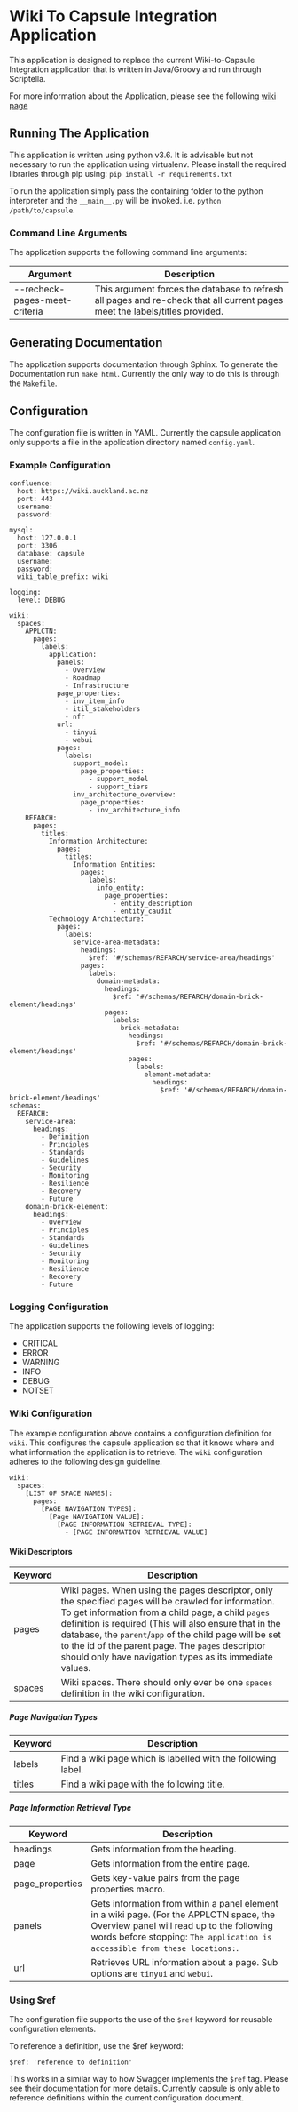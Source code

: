 # Wiki To Capsule Integration Application

This application is designed to replace the current Wiki-to-Capsule Integration application that is written in 
Java/Groovy and run through Scriptella.

For more information about the Application, please see the following 
[wiki page](https://wiki.auckland.ac.nz/display/APPLCTN/Capsule+Future+State+Application+Design)

## Running The Application
This application is written using python v3.6. It is advisable but not necessary to run the application 
using virtualenv. Please install the required libraries through pip using: `pip install -r requirements.txt`

To run the application simply pass the containing folder to the python interpreter and the `__main__.py` will be 
invoked. i.e. `python /path/to/capsule`.

### Command Line Arguments

The application supports the following command line arguments:

| Argument                 | Description |
| ------------------------ | ----------- |
| --recheck-pages-meet-criteria | This argument forces the database to refresh all pages and re-check that all current pages meet the labels/titles provided. | 

## Generating Documentation
The application supports documentation through Sphinx. To generate the Documentation run `make html`. Currently the
only way to do this is through the `Makefile`.

## Configuration

The configuration file is written in YAML. Currently the capsule application only supports a file in the application
directory named `config.yaml`.

### Example Configuration

```
confluence:
  host: https://wiki.auckland.ac.nz
  port: 443
  username:
  password:

mysql:
  host: 127.0.0.1
  port: 3306
  database: capsule
  username: 
  password:
  wiki_table_prefix: wiki

logging:
  level: DEBUG
  
wiki:
  spaces:
    APPLCTN:
      pages:
        labels:
          application:
            panels:
              - Overview
              - Roadmap
              - Infrastructure
            page_properties:
              - inv_item_info
              - itil_stakeholders
              - nfr
            url:
              - tinyui
              - webui
            pages:
              labels:
                support_model:
                  page_properties:
                    - support_model
                    - support_tiers
                inv_architecture_overview:
                  page_properties:
                    - inv_architecture_info
    REFARCH:
      pages:
        titles:
          Information Architecture:
            pages:
              titles:
                Information Entities:
                  pages:
                    labels:
                      info_entity:
                        page_properties:
                          - entity_description
                          - entity_caudit
          Technology Architecture:
            pages:
              labels:
                service-area-metadata:
                  headings:
                    $ref: '#/schemas/REFARCH/service-area/headings'
                  pages:
                    labels:
                      domain-metadata:
                        headings:
                          $ref: '#/schemas/REFARCH/domain-brick-element/headings'
                        pages:
                          labels:
                            brick-metadata:
                              headings:
                                $ref: '#/schemas/REFARCH/domain-brick-element/headings'
                              pages:
                                labels:
                                  element-metadata:
                                    headings:
                                      $ref: '#/schemas/REFARCH/domain-brick-element/headings'
schemas:
  REFARCH:
    service-area:
      headings:
        - Definition
        - Principles
        - Standards
        - Guidelines
        - Security
        - Monitoring
        - Resilience
        - Recovery
        - Future
    domain-brick-element:
      headings:
        - Overview
        - Principles
        - Standards
        - Guidelines
        - Security
        - Monitoring
        - Resilience
        - Recovery
        - Future
```
### Logging Configuration

The application supports the following levels of logging:
 - CRITICAL
 - ERROR
 - WARNING
 - INFO
 - DEBUG
 - NOTSET

### Wiki Configuration

The example configuration above contains a configuration definition for `wiki`. This configures the capsule application
so that it knows where and what information the application is to retrieve. The  `wiki` configuration adheres to the
following design guideline.

```
wiki:
  spaces:
    [LIST OF SPACE NAMES]:
      pages:
        [PAGE NAVIGATION TYPES]:
          [Page NAVIGATION VALUE]:
            [PAGE INFORMATION RETRIEVAL TYPE]:
              - [PAGE INFORMATION RETRIEVAL VALUE]
```

#### Wiki Descriptors

| Keyword | Description |
| ------- | ----------- |
| pages   | Wiki pages. When using the pages descriptor, only the specified pages will be crawled for information. To get information from a child page, a child `pages` definition is required (This will also ensure that in the database, the `parent`/`app` of the child page will be set to the id of the parent page. The `pages` descriptor should only have navigation types as its immediate values. |
| spaces  | Wiki spaces. There should only ever be one `spaces` definition in the wiki configuration. |

##### Page Navigation Types

| Keyword | Description |
| ------- | ----------- |
| labels  | Find a wiki page which is labelled with the following label. |
| titles  | Find a wiki page with the following title. |

##### Page Information Retrieval Type

| Keyword         | Description |
| --------------- | ----------- |
| headings        | Gets information from the heading. |
| page            | Gets information from the entire page. |
| page_properties | Gets key-value pairs from the page properties macro. |
| panels          | Gets information from within a panel element in a wiki page. (For the APPLCTN space, the Overview panel will read up to the following words before stopping: `The application is accessible from these locations:`. | 
| url             | Retrieves URL information about a page. Sub options are `tinyui` and `webui`. 

### Using $ref

The configuration file supports the use of the `$ref` keyword for reusable configuration elements.

To reference a definition, use the $ref keyword:

`$ref: 'reference to definition'`

This works in a similar way to how Swagger implements the `$ref` tag. Please see their 
[documentation](https://swagger.io/docs/specification/using-ref/) for more details. Currently capsule is only able to
reference definitions within the current configuration document.